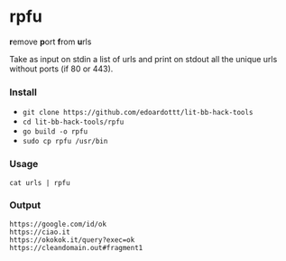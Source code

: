 # rpfu

**r**emove **p**ort **f**rom **u**rls

Take as input on stdin a list of urls and print on stdout all the unique urls without ports (if 80 or 443). 

### Install

- `git clone https://github.com/edoardottt/lit-bb-hack-tools`
- `cd lit-bb-hack-tools/rpfu`
- `go build -o rpfu`
- `sudo cp rpfu /usr/bin`

### Usage

`cat urls | rpfu`

### Output

```
https://google.com/id/ok
https://ciao.it
https://okokok.it/query?exec=ok
https://cleandomain.out#fragment1
```
